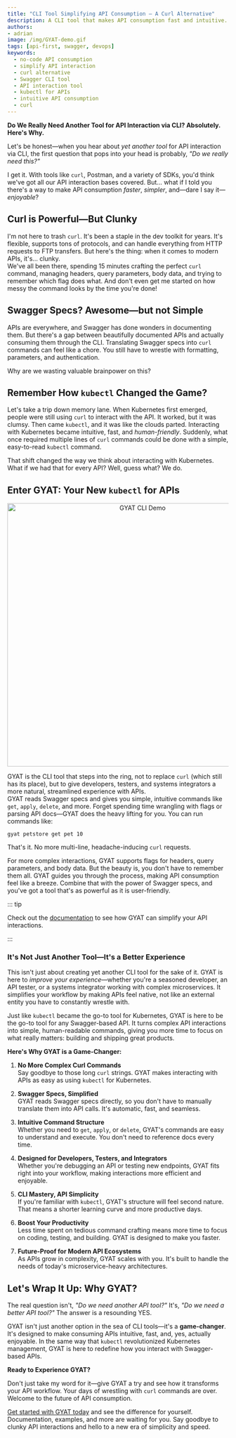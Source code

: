 ```yaml
---
title: "CLI Tool Simplifying API Consumption – A Curl Alternative"
description: A CLI tool that makes API consumption fast and intuitive. Designed to replace curl, reads Swagger specs and simplifies interactions with commands kubectl-like.
authors:
- adrian
image: /img/GYAT-demo.gif
tags: [api-first, swagger, devops]
keywords:
  - no-code API consumption
  - simplify API interaction
  - curl alternative
  - Swagger CLI tool
  - API interaction tool
  - kubectl for APIs
  - intuitive API consumption
  - curl
---
```


**Do We Really Need Another Tool for API Interaction via CLI? Absolutely. Here's Why.**

Let's be honest—when you hear about *yet another tool* for API interaction via CLI, the first question that pops into your head is probably, *"Do we really need this?"*

I get it. With tools like `curl`, Postman, and a variety of SDKs, you'd think we've got all our API interaction bases covered. But… what if I told you there's a way to make API consumption *faster*, *simpler*, and—dare I say it—*enjoyable*?

<!-- truncate -->

## Curl is Powerful—But Clunky

I'm not here to trash `curl`. It's been a staple in the dev toolkit for years. It's flexible, supports tons of protocols, and can handle everything from HTTP requests to FTP transfers. But here's the thing: when it comes to modern APIs, it's… clunky.  
We've all been there, spending 15 minutes crafting the perfect `curl` command, managing headers, query parameters, body data, and trying to remember which flag does what. And don't even get me started on how messy the command looks by the time you're done!

## Swagger Specs? Awesome—but not Simple

APIs are everywhere, and Swagger has done wonders in documenting them. But there's a gap between beautifully documented APIs and actually consuming them through the CLI. Translating Swagger specs into `curl` commands can feel like a chore. You still have to wrestle with formatting, parameters, and authentication. 

Why are we wasting valuable brainpower on this?

## Remember How `kubectl` Changed the Game?

Let's take a trip down memory lane. When Kubernetes first emerged, people were still using `curl` to interact with the API. It worked, but it was clumsy. Then came `kubectl`, and it was like the clouds parted. Interacting with Kubernetes became intuitive, fast, and *human-friendly*. Suddenly, what once required multiple lines of `curl` commands could be done with a simple, easy-to-read `kubectl` command.

That shift changed the way we think about interacting with Kubernetes. What if we had that for every API? Well, guess what? We do.

## Enter GYAT: Your New `kubectl` for APIs

<center>
<img src="/img/GYAT-demo.gif" alt="GYAT CLI Demo" width="600px"></img>
</center>

GYAT is the CLI tool that steps into the ring, not to replace `curl` (which still has its place), but to give developers, testers, and systems integrators a more natural, streamlined experience with APIs.  
GYAT reads Swagger specs and gives you simple, intuitive commands like `get`, `apply`, `delete`, and more. Forget spending time wrangling with flags or parsing API docs—GYAT does the heavy lifting for you. You can run commands like:

```
gyat petstore get pet 10
```

That's it. No more multi-line, headache-inducing `curl` requests.

For more complex interactions, GYAT supports flags for headers, query parameters, and body data. But the beauty is, you don't have to remember them all. GYAT guides you through the process, making API consumption feel like a breeze. Combine that with the power of Swagger specs, and you've got a tool that's as powerful as it is user-friendly.

::: tip

Check out the [documentation](https://apicove.com/docs/gyat/) to see how GYAT can simplify your API interactions.

:::

### It's Not Just Another Tool—It's a Better Experience

This isn't just about creating yet another CLI tool for the sake of it. GYAT is here to *improve your experience*—whether you're a seasoned developer, an API tester, or a systems integrator working with complex microservices. It simplifies your workflow by making APIs feel native, not like an external entity you have to constantly wrestle with.

Just like `kubectl` became the go-to tool for Kubernetes, GYAT is here to be the go-to tool for any Swagger-based API. It turns complex API interactions into simple, human-readable commands, giving you more time to focus on what really matters: building and shipping great products.

**Here's Why GYAT is a Game-Changer:**

1. **No More Complex Curl Commands**  
   Say goodbye to those long `curl` strings. GYAT makes interacting with APIs as easy as using `kubectl` for Kubernetes.

2. **Swagger Specs, Simplified**  
   GYAT reads Swagger specs directly, so you don't have to manually translate them into API calls. It's automatic, fast, and seamless.

3. **Intuitive Command Structure**  
   Whether you need to `get`, `apply`, or `delete`, GYAT's commands are easy to understand and execute. You don't need to reference docs every time.

4. **Designed for Developers, Testers, and Integrators**  
   Whether you're debugging an API or testing new endpoints, GYAT fits right into your workflow, making interactions more efficient and enjoyable.

5. **CLI Mastery, API Simplicity**  
   If you're familiar with `kubectl`, GYAT's structure will feel second nature. That means a shorter learning curve and more productive days.

6. **Boost Your Productivity**  
   Less time spent on tedious command crafting means more time to focus on coding, testing, and building. GYAT is designed to make you faster.

7. **Future-Proof for Modern API Ecosystems**  
   As APIs grow in complexity, GYAT scales with you. It's built to handle the needs of today's microservice-heavy architectures.

## Let's Wrap It Up: Why GYAT?

The real question isn't, *"Do we need another API tool?"* It's, *"Do we need a better API tool?"* The answer is a resounding YES.

GYAT isn't just another option in the sea of CLI tools—it's a **game-changer**. It's designed to make consuming APIs intuitive, fast, and, yes, actually enjoyable. In the same way that `kubectl` revolutionized Kubernetes management, GYAT is here to redefine how you interact with Swagger-based APIs.

**Ready to Experience GYAT?**

Don't just take my word for it—give GYAT a try and see how it transforms your API workflow. Your days of wrestling with `curl` commands are over. Welcome to the future of API consumption.

[Get started with GYAT today](https://go.rebelion.la/gyat) and see the difference for yourself. Documentation, examples, and more are waiting for you. Say goodbye to clunky API interactions and hello to a new era of simplicity and speed.
